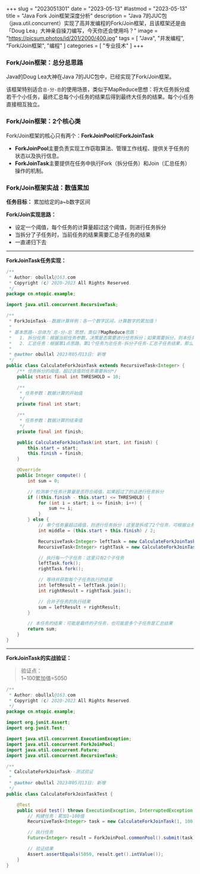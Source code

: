 +++
slug = "2023051301"
date = "2023-05-13"
#lastmod = "2023-05-13"
title = "Java Fork Join框架深度分析"
description = "Java 7的JUC包（java.util.concurrent）实现了高并发编程的Fork/Join框架，且该框架还是由「Doug Lea」大神亲自操刀编写，今天你还会使用吗？"
image = "https://picsum.photos/id/201/2000/400.jpg"
tags = [ "Java", "并发编程", "Fork/Join框架", "编程" ]
categories = [ "专业技术" ]
+++

### Fork/Join框架：总分总思路
Java的Doug Lea大神在Java 7的JUC包中，已经实现了Fork/Join框架。

该框架特别适合`总-分-总`的使用场景，类似于MapReduce思想：将大任务拆分成若干个小任务，最终汇总每个小任务的结果后得到最终大任务的结果。每个小任务直接相互独立。

### Fork/Join框架：2个核心类
Fork/Join框架的核心只有两个：**ForkJoinPool**和**ForkJoinTask**

* **ForkJoinPool**主要负责实现工作窃取算法、管理工作线程、提供关于任务的状态以及执行信息。
* **ForkJoinTask**主要提供在任务中执行Fork（拆分任务）和Join（汇总任务）操作的机制。

### Fork/Join框架实战：数值累加
**任务目标：** 累加给定的a~b数字区间

**Fork/Join实现思路：**
* 设定一个阈值，每个任务的计算量超过这个阈值，则进行任务拆分
* 当拆分了子任务时，当前任务的结果需要汇总子任务的结果
* 一直递归下去

***

**ForkJoinTask任务实现：**
```java
/**
 * Author: obullxl@163.com
 * Copyright (c) 2020-2023 All Rights Reserved.
 */
package cn.ntopic.example;

import java.util.concurrent.RecursiveTask;

/**
 * ForkJoinTask--数据计算样例：各一个数字区间，计算数字的累加值！
 *
 * 基本思路--总体为`总-分-总`思想，类似于MapReduce思路：
 *   1. 拆分任务：根据当前任务参数，决策是否需要进行任务拆分；如果需要拆分，则本任务的结果为所有拆分任务的汇总
 *   2. 汇总任务：根据第1点思路，第1个任务为总任务-拆分子任务-汇总子任务结果，那么第1个任务的值就是最终的值
 *
 * @author obullxl 2023年05月13日: 新增
 */
public class CalculateForkJoinTask extends RecursiveTask<Integer> {
    /** 任务拆分的阈值，超过该值则任务需要拆分*/
    public static final int THRESHOLD = 10;

    /**
     * 任务参数：数据计算的开始值
     */
    private final int start;

    /**
     * 任务参数：数据计算的结束值
     */
    private final int finish;

    public CalculateForkJoinTask(int start, int finish) {
        this.start = start;
        this.finish = finish;
    }

    @Override
    public Integer compute() {
        int sum = 0;

        // 检测单个任务计算量是否符合阈值，如果超过了的话进行任务拆分
        if ((this.finish - this.start) <= THRESHOLD) {
            for (int i = start; i <= finish; i++) {
                sum += i;
            }
        } else {
            // 单个任务量超过阈值，则进行任务拆分：这里是拆成了2个任务，可根据业务实际情况拆出多个任务
            int middle = (this.start + this.finish) / 2;

            RecursiveTask<Integer> leftTask = new CalculateForkJoinTask(this.start, middle);
            RecursiveTask<Integer> rightTask = new CalculateForkJoinTask(middle + 1, this.finish);

            // 执行每一个子任务：这里只有2个子任务
            leftTask.fork();
            rightTask.fork();

            // 等待并获取每个子任务执行的结束
            int leftResult = leftTask.join();
            int rightResult = rightTask.join();

            // 合并子任务的执行结果
            sum = leftResult + rightResult;
        }

        // 本任务的结果：可能是最终的子任务，也可能是多个子任务是汇总结果
        return sum;
    }
}
```
***
**ForkJoinTask的实战验证：**
> 验证点：<br/>
> 1~100累加值=5050
```java
/**
 * Author: obullxl@163.com
 * Copyright (c) 2020-2023 All Rights Reserved.
 */
package cn.ntopic.example;

import org.junit.Assert;
import org.junit.Test;

import java.util.concurrent.ExecutionException;
import java.util.concurrent.ForkJoinPool;
import java.util.concurrent.Future;
import java.util.concurrent.RecursiveTask;

/**
 * CalculateForkJoinTask--测试验证
 *
 * @author obullxl 2023年05月13日: 新增
 */
public class CalculateForkJoinTaskTest {

    @Test
    public void test() throws ExecutionException, InterruptedException {
        // 构建任务：累加1~100值
        RecursiveTask<Integer> task = new CalculateForkJoinTask(1, 100);

        // 执行任务
        Future<Integer> result = ForkJoinPool.commonPool().submit(task);

        // 验证结果
        Assert.assertEquals(5050, result.get().intValue());
    }
}
```